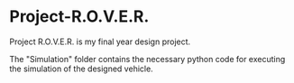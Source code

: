 # Project-R.O.V.E.R.
Project R.O.V.E.R. is my final year design project.

The "Simulation" folder contains the necessary python code for executing the simulation of the designed vehicle. 


